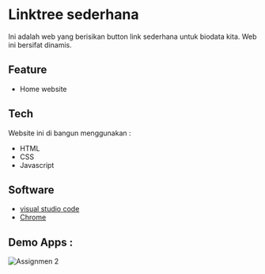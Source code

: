 # Linktree sederhana
Ini adalah web yang berisikan button link sederhana untuk biodata kita. Web ini bersifat dinamis.

## Feature
- Home website

## Tech
Website ini di bangun menggunakan :
- HTML
- CSS
- Javascript

## Software
- [visual studio code](https://code.visualstudio.com/)
- [Chrome](https://www.google.com/intl/id_id/chrome/)

## Demo Apps : 
![Assignmen 2](https://user-images.githubusercontent.com/104358073/188840156-620a9e11-7af6-4665-986a-306e63b3440e.gif)
